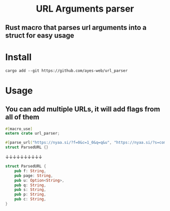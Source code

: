 <h1 align="center">URL Arguments parser</h1>

## Rust macro that parses url arguments into a struct for easy usage

# Install
```
cargo add --git https://github.com/ayes-web/url_parser
```

# Usage
## You can add multiple URLs, it will add flags from all of them

```rust
#[macro_use]
extern crate url_parser;

#[parse_url("https://nyaa.si/?f=0&c=1_0&q=q&u", "https://nyaa.si/?s=comments", "https://nyaa.si/?p=100", "https://nyaa.si/?page=rss")]
struct ParsedURL {}
```

↓↓↓↓↓↓↓↓↓↓

```rust
struct ParsedURL {
    pub f: String,
    pub page: String,
    pub u: Option<String>,
    pub q: String,
    pub s: String,
    pub p: String,
    pub c: String,
}
```
